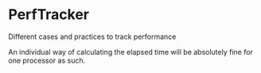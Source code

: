# PerfTracker
Different cases and practices to track performance

An individual way of calculating the elapsed time will be absolutely fine for one processor as such.
